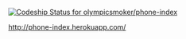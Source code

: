 [ ![Codeship Status for olympicsmoker/phone-index](https://codeship.com/projects/f52805b0-6008-0134-1d94-065e33494ddb/status?branch=master)](https://codeship.com/projects/174462)

http://phone-index.herokuapp.com/
